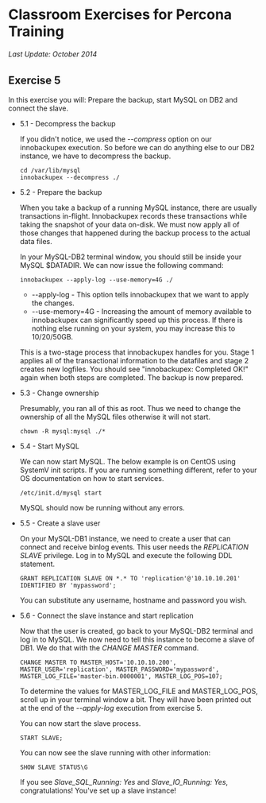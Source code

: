 # Classroom Exercises for Percona Training
###### Last Update: October 2014

## Exercise 5

In this exercise you will: Prepare the backup, start MySQL on DB2 and connect the slave.

* 5.1 - Decompress the backup
  
  If you didn't notice, we used the _--compress_ option on our innobackupex execution. So before we can do anything else to our DB2 instance, we have to decompress the backup.
  
  ```
  cd /var/lib/mysql
  innobackupex --decompress ./
  ```

* 5.2 - Prepare the backup
  
  When you take a backup of a running MySQL instance, there are usually transactions in-flight. Innobackupex records these transactions while taking the snapshot of your data on-disk. We must now apply all of those changes that happened during the backup process to the actual data files.
  
  In your MySQL-DB2 terminal window, you should still be inside your MySQL $DATADIR. We can now issue the following command:
  
  `innobackupex --apply-log --use-memory=4G ./`
  
  * --apply-log - This option tells innobackupex that we want to apply the changes.
  * --use-memory=4G - Increasing the amount of memory available to innobackupex can significantly speed up this process. If there is nothing else running on your system, you may increase this to 10/20/50GB.
   
  This is a two-stage process that innobackupex handles for you. Stage 1 applies all of the transactional information to the datafiles and stage 2 creates new logfiles. You should see "innobackupex: Completed OK!" again when both steps are completed. The backup is now prepared.

* 5.3 - Change ownership
  
  Presumably, you ran all of this as root. Thus we need to change the ownership of all the MySQL files otherwise it will not start.
  
  `chown -R mysql:mysql ./*`

* 5.4 - Start MySQL
  
  We can now start MySQL. The below example is on CentOS using SystemV init scripts. If you are running something different, refer to your OS documentation on how to start services.
  
  `/etc/init.d/mysql start`
  
  MySQL should now be running without any errors.

* 5.5 - Create a slave user
  
  On your MySQL-DB1 instance, we need to create a user that can connect and receive binlog events. This user needs the *REPLICATION SLAVE* privilege. Log in to MySQL and execute the following DDL statement.
  
  `GRANT REPLICATION SLAVE ON *.* TO 'replication'@'10.10.10.201' IDENTIFIED BY 'mypassword';`
  
  You can substitute any username, hostname and password you wish.

* 5.6 - Connect the slave instance and start replication
  
  Now that the user is created, go back to your MySQL-DB2 terminal and log in to MySQL. We now need to tell this instance to become a slave of DB1. We do that with the *CHANGE MASTER* command.
  
  `CHANGE MASTER TO MASTER_HOST='10.10.10.200', MASTER_USER='replication', MASTER_PASSWORD='mypassword', MASTER_LOG_FILE='master-bin.0000001', MASTER_LOG_POS=107;`

  To determine the values for MASTER_LOG_FILE and MASTER_LOG_POS, scroll up in your terminal window a bit. They will have been printed out at the end of the _--apply-log_ execution from exercise 5.
  
  You can now start the slave process.
  
  `START SLAVE;`
  
  You can now see the slave running with other information:
  
  `SHOW SLAVE STATUS\G`
  
  If you see *Slave_SQL_Running: Yes* and *Slave_IO_Running: Yes*, congratulations! You've set up a slave instance!
  
  
